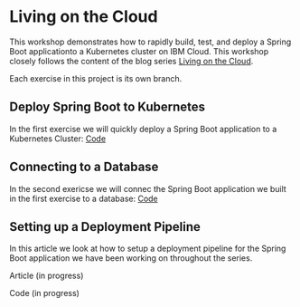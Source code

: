 # Living on the Cloud 

This workshop demonstrates how to rapidly build, test, and deploy a Spring Boot applicationto a Kubernetes cluster on IBM Cloud. This workshop closely follows the content of the blog series [Living on the Cloud]((https://developer.ibm.com/series/living-on-the-cloud/)). 

Each exercise in this project is its own branch.

## Deploy Spring Boot to Kubernetes 

In the first exercise we will quickly deploy a Spring Boot application to a Kubernetes Cluster: [Code](https://github.com/wkorando/spring-boot-cloud-native-workshop/tree/1-deploying-spring-boot)

## Connecting to a Database

In the second exericse we will connec the Spring Boot application we built in the first exercise to a database: [Code](https://github.com/wkorando/spring-boot-cloud-native-workshop/tree/2-connecting-to-a-database)

## Setting up a Deployment Pipeline

In this article we look at how to setup a deployment pipeline for the Spring Boot application we have been working on throughout the series. 

Article (in progress)

Code (in progress)